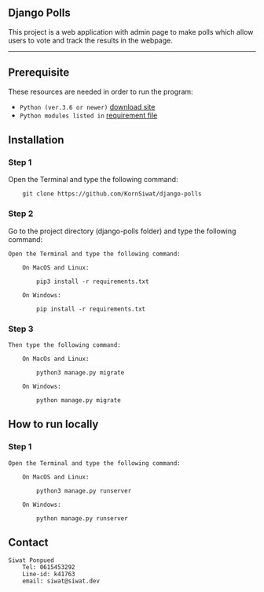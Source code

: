## Django Polls

This project is a web application with admin page to make polls
which allow users to vote and track the results in the webpage.

---

## Prerequisite

These resources are needed in order to run the program:

- `Python (ver.3.6 or newer)` [download site](https://www.python.org/downloads/)
- `Python modules listed in` [requirement file](requirements.txt)

## Installation

### Step 1

Open the Terminal and type the following command:

        git clone https://github.com/KornSiwat/django-polls

### Step 2

Go to the project directory (django-polls folder) and type the following command:

    Open the Terminal and type the following command:

        On MacOS and Linux:

            pip3 install -r requirements.txt

        On Windows:

            pip install -r requirements.txt

### Step 3

    Then type the following command:

        On MacOs and Linux:

            python3 manage.py migrate

        On Windows:

            python manage.py migrate
        
## How to run locally

### Step 1

    Open the Terminal and type the following command:

        On MacOS and Linux:

            python3 manage.py runserver

        On Windows:

            python manage.py runserver

## Contact

    Siwat Ponpued
        Tel: 0615453292
        Line-id: k41763
        email: siwat@siwat.dev
